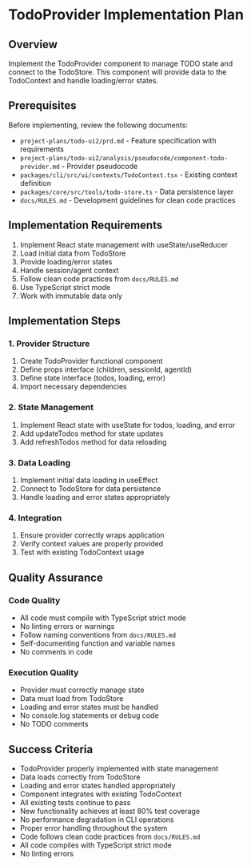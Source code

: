 # TodoProvider Implementation Plan

## Overview

Implement the TodoProvider component to manage TODO state and connect to the TodoStore. This component will provide data to the TodoContext and handle loading/error states.

## Prerequisites

Before implementing, review the following documents:
- `project-plans/todo-ui2/prd.md` - Feature specification with requirements
- `project-plans/todo-ui2/analysis/pseudocode/component-todo-provider.md` - Provider pseudocode
- `packages/cli/src/ui/contexts/TodoContext.tsx` - Existing context definition
- `packages/core/src/tools/todo-store.ts` - Data persistence layer
- `docs/RULES.md` - Development guidelines for clean code practices

## Implementation Requirements

1. Implement React state management with useState/useReducer
2. Load initial data from TodoStore
3. Provide loading/error states
4. Handle session/agent context
5. Follow clean code practices from `docs/RULES.md`
6. Use TypeScript strict mode
7. Work with immutable data only

## Implementation Steps

### 1. Provider Structure

1. Create TodoProvider functional component
2. Define props interface (children, sessionId, agentId)
3. Define state interface (todos, loading, error)
4. Import necessary dependencies

### 2. State Management

1. Implement React state with useState for todos, loading, and error
2. Add updateTodos method for state updates
3. Add refreshTodos method for data reloading

### 3. Data Loading

1. Implement initial data loading in useEffect
2. Connect to TodoStore for data persistence
3. Handle loading and error states appropriately

### 4. Integration

1. Ensure provider correctly wraps application
2. Verify context values are properly provided
3. Test with existing TodoContext usage

## Quality Assurance

### Code Quality
- All code must compile with TypeScript strict mode
- No linting errors or warnings
- Follow naming conventions from `docs/RULES.md`
- Self-documenting function and variable names
- No comments in code

### Execution Quality
- Provider must correctly manage state
- Data must load from TodoStore
- Loading and error states must be handled
- No console.log statements or debug code
- No TODO comments

## Success Criteria

- TodoProvider properly implemented with state management
- Data loads correctly from TodoStore
- Loading and error states handled appropriately
- Component integrates with existing TodoContext
- All existing tests continue to pass
- New functionality achieves at least 80% test coverage
- No performance degradation in CLI operations
- Proper error handling throughout the system
- Code follows clean code practices from `docs/RULES.md`
- All code compiles with TypeScript strict mode
- No linting errors